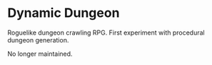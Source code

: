 # Dynamic Dungeon
Roguelike dungeon crawling RPG. First experiment with procedural dungeon generation.

No longer maintained.
